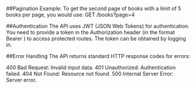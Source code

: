 ##Pagination Example: To get the second page of books with a limit of 5 books per page, you would use:
GET /books?page=4

##Authentication
The API uses JWT (JSON Web Tokens) for authentication. You need to provide a token in the Authorization header (in the format Bearer ) to access protected routes. The token can be obtained by logging in.

##Error Handling
The API returns standard HTTP response codes for errors:

400 Bad Request: Invalid input data. 401 Unauthorized: Authentication failed. 404 Not Found: Resource not found. 500 Internal Server Error: Server error.
